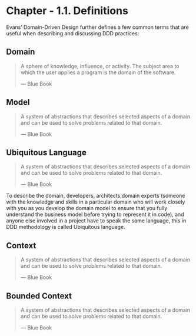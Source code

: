 # Chapter - 1.1. Definitions

Evans’ Domain-Driven Design further defines a few common terms that are useful when describing and discussing DDD practices:

## Domain

> A sphere of knowledge, influence, or activity. The subject area to which the user applies a program is the domain of the software. 
>
> — Blue Book

## Model

> A system of abstractions that describes selected aspects of a domain and can be used to solve problems related to that domain.
>
> — Blue Book

## Ubiquitous Language

> A system of abstractions that describes selected aspects of a domain and can be used to solve problems related to that domain.
>
> — Blue Book

To describe the domain, developers, architects,domain experts \(someone with the knowledge and skills in a particular domain who will work closely with you as you develop the domain model to ensure that you fully understand the business model before trying to represent it in code\), and anyone else involved in a project have to speak the same language, this in DDD methodology is called Ubiquitous language.

## Context

> A system of abstractions that describes selected aspects of a domain and can be used to solve problems related to that domain.
>
> — Blue Book

## Bounded Context

> A system of abstractions that describes selected aspects of a domain and can be used to solve problems related to that domain.
>
> — Blue Book






